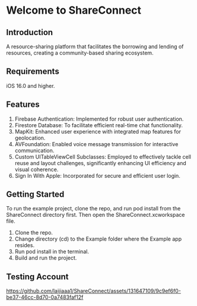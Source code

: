 # Welcome to ShareConnect
## Introduction
A resource-sharing platform that facilitates the borrowing and lending of resources, creating a community-based sharing ecosystem.
## Requirements
iOS 16.0 and higher.
## Features
1. Firebase Authentication: Implemented for robust user authentication.
2. Firestore Database: To facilitate efficient real-time chat functionality.
3. MapKit: Enhanced user experience with integrated map features for geolocation.
4. AVFoundation: Enabled voice message transmission for interactive communication.
5. Custom UITableViewCell Subclasses: Employed to effectively tackle cell reuse and layout challenges, significantly enhancing UI efficiency and visual coherence.
6. Sign In With Apple: Incorporated for secure and efficient user login.

## Getting Started 
To run the example project, clone the repo, and run pod install from the ShareConnect directory first. Then open the ShareConnect.xcworkspace file.
1. Clone the repo.
2. Change directory (cd) to the Example folder where the Example app resides.
3. Run pod install in the terminal.
4. Build and run the project.

## Testing Account

https://github.com/laijiaaa1/ShareConnect/assets/131647109/9c9ef6f0-be37-46cc-8d70-0a7483faf12f

